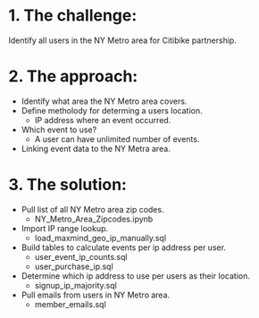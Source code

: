 # 1. The challenge: 
Identify all users in the NY Metro area for Citibike partnership.
# 2. The approach:
- Identify what area the NY Metro area covers.
- Define metholody for determing a users location.
  - IP address where an event occurred.
- Which event to use?
  - A user can have unlimited number of events.
- Linking event data to the NY Metra area.
# 3. The solution:
- Pull list of all NY Metro area zip codes.
  - NY_Metro_Area_Zipcodes.ipynb
- Import IP range lookup.
  - load_maxmind_geo_ip_manually.sql
- Build tables to calculate events per ip address per user.
  - user_event_ip_counts.sql
  - user_purchase_ip.sql
- Determine which ip address to use per users as their location.
  - signup_ip_majority.sql
- Pull emails from users in NY Metro area.
  - member_emails.sql
